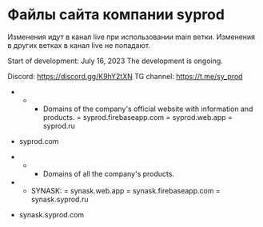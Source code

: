 # Файлы сайта компании syprod
Изменения идут в канал live при использовании main ветки.
Изменения в других ветках в канал live не попадают.

Start of development: July 16, 2023
The development is ongoing.

Discord: https://discord.gg/K9hY2tXN
TG channel: https://t.me/sy_prod

- - - Domains of the company's official website with information and products.
= syprod.firebaseapp.com
= syprod.web.app
= syprod.ru
+ syprod.com

- - - Domains of all the company's products.
- - SYNASK:
= synask.web.app
= synask.firebaseapp.com
= synask.syprod.ru
+ synask.syprod.com

